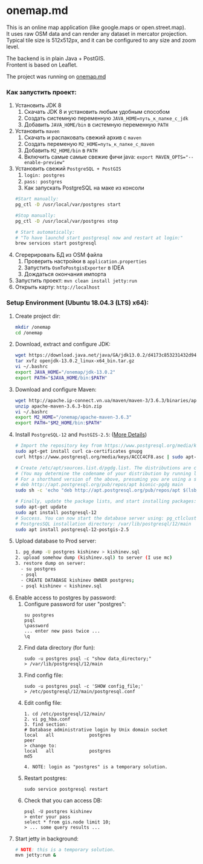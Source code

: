 # onemap.md

This is an online map application (like google.maps or open.street.map).  
It uses raw OSM data and can render any dataset in mercator projection.  
Typical tile size is 512x512px, and it can be configured to any size and zoom level.

The backend is in plain Java + PostGIS.  
Frontent is based on Leaflet.

The project was running on [onemap.md](http://onemap.md)

### Как запустить проект:
1. Установить JDK 8
    1. Скачать JDK 8 и установить любым удобным способом
    2. Создать системную переменную `JAVA_HOME=путь_к_папке_с_jdk`
    3. Добавить `JAVA_HOME/bin` в системную переменную `PATH`
2. Установить `maven`
    1. Скачать и распаковать свежий архив с `maven`
    2. Создать переменую `M2_HOME=путь_к_папке_с_maven`
    3. Добавить `M2_HOME/bin` в `PATH`
    4. Включить самые самые свежие фичи java: `export MAVEN_OPTS="--enable-preview"`
3. Установить свежий `PostgreSQL + PostGIS`
    1. `login: postgres`
    2. `pass: postgres`
    3. Как запускать PostgreSQL на маке из консоли
    ```bash 
    #Start manually:
    pg_ctl -D /usr/local/var/postgres start
    
    #Stop manually:
    pg_ctl -D /usr/local/var/postgres stop
    
    # Start automatically:
    # "To have launchd start postgresql now and restart at login:"
    brew services start postgresql
    ```
4. Сгерерировать БД из OSM файла
    1. Проверить настройки в `application.properties`
    2. Запустить `OsmToPostgisExporter` в IDEA
    3. Дождаться окончания импорта
5. Запустить проект: `mvn clean install jetty:run`
6. Открыть карту: `http://localhost`

### Setup Environment (Ubuntu 18.04.3 (LTS) x64):
1. Create project dir:
    ```bash
    mkdir /onemap
    cd /onemap
    ```
2. Download, extract and configure JDK: 
    ```bash
    wget https://download.java.net/java/GA/jdk13.0.2/d4173c853231432d94f001e99d882ca7/8/GPL/openjdk-13.0.2_linux-x64_bin.tar.gz
    tar xvfz openjdk-13.0.2_linux-x64_bin.tar.gz
    vi ~/.bashrc
    export JAVA_HOME="/onemap/jdk-13.0.2"
    export PATH="$JAVA_HOME/bin:$PATH"
    ```
3. Download and configure Maven:
    ```bash
    wget http://apache.ip-connect.vn.ua/maven/maven-3/3.6.3/binaries/apache-maven-3.6.3-bin.zip
    unzip apache-maven-3.6.3-bin.zip
    vi ~/.bashrc
    export M2_HOME="/onemap/apache-maven-3.6.3"
    export PATH="$M2_HOME/bin:$PATH"
    ```
4. Install `PostgreSQL-12` and `PostGIS-2.5`: ([More Details](https://wiki.postgresql.org/wiki/Apt))
    ```bash
    # Import the repository key from https://www.postgresql.org/media/keys/ACCC4CF8.asc:
    sudo apt-get install curl ca-certificates gnupg
    curl https://www.postgresql.org/media/keys/ACCC4CF8.asc | sudo apt-key add -
    
    # Create /etc/apt/sources.list.d/pgdg.list. The distributions are called codename-pgdg. In the example, replace buster with the actual distribution you are using:
    # (You may determine the codename of your distribution by running lsb_release -c).
    # For a shorthand version of the above, presuming you are using a supported release:
    # deb http://apt.postgresql.org/pub/repos/apt bionic-pgdg main
    sudo sh -c 'echo "deb http://apt.postgresql.org/pub/repos/apt $(lsb_release -cs)-pgdg main" > /etc/apt/sources.list.d/pgdg.list'

    # Finally, update the package lists, and start installing packages:
    sudo apt-get update
    sudo apt install postgresql-12
    # Success. You can now start the database server using: pg_ctlcluster 12 main start
    # PostgresSQL installation directory: /var/lib/postgresql/12/main
    sudo apt install postgresql-12-postgis-2.5
    ```
5. Upload database to Prod server:
    ```bash
    1. pg_dump -U postgres kishinev > kishinev.sql
    2. upload somehow dump (kishinev.sql) to server (I use mc)
    3. restore dump on server:
      - su postgres
      - psql
      - CREATE DATABASE kishinev OWNER postgres;
      - psql kishinev < kishinev.sql
    ```
6. Enable access to postgres by password:
    1. Configure password for user "postgres":
        ```
        su postgres
        psql
        \password
        ... enter new pass twice ...
        \q
        ```
    2. Find data directory (for fun):
        ```
        sudo -u postgres psql -c "show data_directory;"
        > /var/lib/postgresql/12/main
        ```
    3. Find config file:
        ```
        sudo -u postgres psql -c 'SHOW config_file;'
        > /etc/postgresql/12/main/postgresql.conf
        ```
    4. Edit config file:
        ```
        1. cd /etc/postgresql/12/main/
        2. vi pg_hba.conf
        3. find section:
        # Database administrative login by Unix domain socket
        local   all             postgres                                peer
        > change to:
        local   all             postgres                                md5

        4. NOTE: login as "postgres" is a temporary solution.
        ```
    5. Restart postgres:
        ```
        sudo service postgresql restart
        ```
    6. Check that you can access DB:
        ```
        psql -U postgres kishinev
        > enter your pass
        select * from gis.node limit 10;
        > ... some query results ...
        ```
7. Start jetty in background:
    ```bash
    # NOTE: this is a temporary solution.
    mvn jetty:run &
    ```
